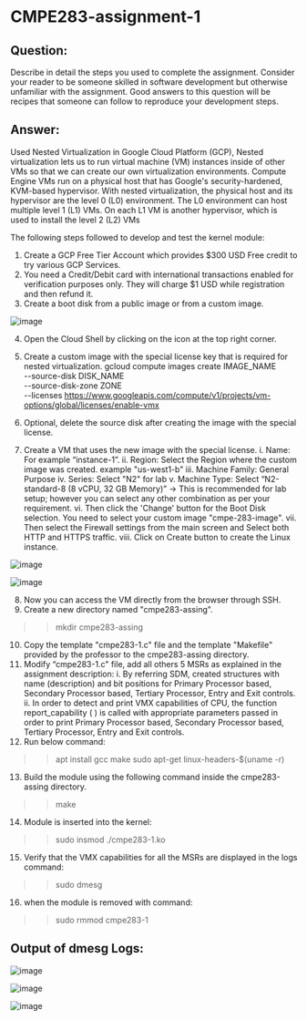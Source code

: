 # CMPE283-assignment-1
## Question:
Describe in detail the steps you used to complete the assignment. Consider your reader to be someone skilled in software development but otherwise unfamiliar with the assignment. Good answers to this question will be recipes that someone can follow to reproduce your development steps.

## Answer:
Used Nested Virtualization in Google Cloud Platform (GCP), Nested virtualization lets us to run virtual machine (VM) instances inside of other VMs so that we can create our own virtualization environments.
Compute Engine VMs run on a physical host that has Google's security-hardened, KVM-based hypervisor. With nested virtualization, the physical host and its hypervisor are the level 0 (L0) environment. The L0 environment can host multiple level 1 (L1) VMs. On each L1 VM is another hypervisor, which is used to install the level 2 (L2) VMs

The following steps followed to develop and test the kernel module:
1.	Create a GCP Free Tier Account which provides $300 USD Free credit to try various GCP Services.
2.	You need a Credit/Debit card with international transactions enabled for verification purposes only. They will charge $1 USD while registration and then refund it.
3.	Create a boot disk from a public image or from a custom image.

 ![image](https://user-images.githubusercontent.com/40047632/198859737-a847b611-362f-4388-98f1-0a98d4257270.png)



4.	Open the Cloud Shell by clicking on the icon at the top right corner.


5.	Create a custom image with the special license key that is required for nested virtualization.
gcloud compute images create IMAGE_NAME \
  --source-disk DISK_NAME \
  --source-disk-zone ZONE \
  --licenses https://www.googleapis.com/compute/v1/projects/vm-options/global/licenses/enable-vmx
6.	Optional, delete the source disk after creating the image with the special license.
7.	Create a VM that uses the new image with the special license.
i.	Name: For example “instance-1”.
ii.	Region: Select the Region where the custom image was created. example "us-west1-b"
iii.	Machine Family: General Purpose
iv.	Series: Select "N2" for lab
v.	Machine Type: Select “N2-standard-8 (8 vCPU, 32 GB Memory)” → This is recommended for lab setup; however you can select any other combination as per your requirement.
vi.	Then click the 'Change' button for the Boot Disk selection. You need to select your custom image "cmpe-283-image".
vii.	Then select the Firewall settings from the main screen and Select both HTTP and HTTPS traffic.
viii.	Click on Create button to create the Linux instance.

![image](https://user-images.githubusercontent.com/40047632/198859746-3bc3ac78-d2e3-445f-8d24-eea09dfa2cf0.png)

 

![image](https://user-images.githubusercontent.com/40047632/198859752-872d8365-0a1a-4758-9f9a-850e8628f4b4.png)
 

 

8.	Now you can access the VM directly from the browser through SSH.
9.	Create a new directory named "cmpe283-assing".
>> mkdir cmpe283-assing
10.	Copy the template "cmpe283-1.c" file and the template "Makefile" provided by the professor to the cmpe283-assing directory.
11.	Modify “cmpe283-1.c" file, add all others 5 MSRs as explained in the assignment description:
i.	By referring SDM, created structures with name (description) and bit positions for Primary Processor based, Secondary Processor based, Tertiary Processor, Entry and Exit controls.
ii.	In order to detect and print VMX capabilities of CPU, the function report_capability ( ) is called with appropriate parameters passed in order to print Primary Processor based, Secondary Processor based, Tertiary Processor, Entry and Exit controls.
12.	Run below command:
>> apt install gcc make
>> sudo apt-get linux-headers-$(uname -r)
13.	Build the module using the following command inside the cmpe283-assing directory.
>> make
14.	Module is inserted into the kernel:
>> sudo insmod ./cmpe283-1.ko
15.	Verify that the VMX capabilities for all the MSRs are displayed in the logs command:
>> sudo dmesg
16.	when the module is removed with command:
>> sudo rmmod cmpe283-1

## Output of dmesg Logs:

![image](https://user-images.githubusercontent.com/40047632/198859766-784f45e2-7fc1-4b65-acf6-40831041cad8.png)

![image](https://user-images.githubusercontent.com/40047632/198859773-7639417f-3ed0-440c-85d3-fe417f1184dc.png)

![image](https://user-images.githubusercontent.com/40047632/198859775-b2990e98-f354-4a13-b1c1-2987faff5d76.png)

